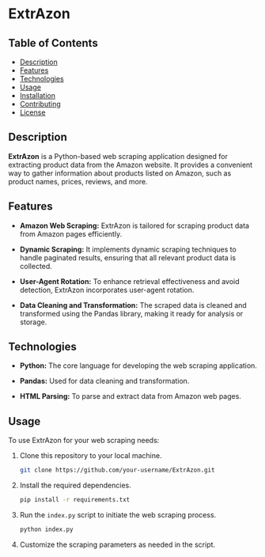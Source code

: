 
# ExtrAzon

## Table of Contents
- [Description](#description)
- [Features](#features)
- [Technologies](#technologies)
- [Usage](#usage)
- [Installation](#installation)
- [Contributing](#contributing)
- [License](#license)

## Description

**ExtrAzon** is a Python-based web scraping application designed for extracting product data from the Amazon website. It provides a convenient way to gather information about products listed on Amazon, such as product names, prices, reviews, and more.

## Features

- **Amazon Web Scraping:** ExtrAzon is tailored for scraping product data from Amazon pages efficiently.

- **Dynamic Scraping:** It implements dynamic scraping techniques to handle paginated results, ensuring that all relevant product data is collected.

- **User-Agent Rotation:** To enhance retrieval effectiveness and avoid detection, ExtrAzon incorporates user-agent rotation.

- **Data Cleaning and Transformation:** The scraped data is cleaned and transformed using the Pandas library, making it ready for analysis or storage.

## Technologies

- **Python:** The core language for developing the web scraping application.

- **Pandas:** Used for data cleaning and transformation.

- **HTML Parsing:** To parse and extract data from Amazon web pages.

## Usage

To use ExtrAzon for your web scraping needs:

1. Clone this repository to your local machine.
   
   ```bash
   git clone https://github.com/your-username/ExtrAzon.git
   ```

2. Install the required dependencies.

   ```bash
   pip install -r requirements.txt
   ```

3. Run the `index.py` script to initiate the web scraping process.

   ```bash
   python index.py
   ```

4. Customize the scraping parameters as needed in the script.


